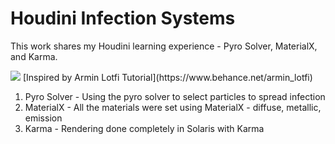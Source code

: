 # Houdini Infection Systems

This work shares my Houdini learning experience - Pyro Solver, MaterialX, and Karma.

<img src="../images/Houdini/diffuseLionInfection2.gif">
[Inspired by Armin Lotfi Tutorial](https://www.behance.net/armin_lotfi)
<br/>

1. Pyro Solver - Using the pyro solver to select particles to spread infection
2. MaterialX - All the materials were set using MaterialX - diffuse, metallic, emission
3. Karma - Rendering done completely in Solaris with Karma

